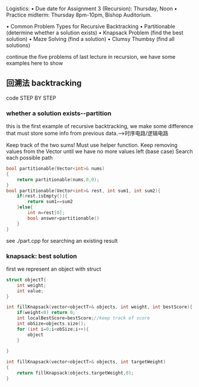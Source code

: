 Logistics:
• Due date for Assignment 3 (Recursion): Thursday, Noon
• Practice midterm: Thursday 8pm-10pm, Bishop Auditorium.

• Common Problem Types for Recursive Backtracking
• Partitionable (determine whether a solution exists)
• Knapsack Problem (find the best solution)
• Maze Solving (find a solution)
• Clumsy Thumbsy (find all solutions)

continue the five problems of last lecture in recursion, we have some examples here to show
## 回溯法 backtracking
code STEP BY STEP
### whether a solution exists--partition 

this is the first example of recursive backtracking, we make some difference that must store some info from previous data.-->时序电路/逻辑电路

Keep track of the two sums! Must use helper function.
Keep removing values from the Vector until we have no more values left
(base case)
Search each possible path

```c
bool partitionable(Vector<int>& nums)
{
    return partitionable(nums,0,0);
}
bool partitionable(Vector<int>& rest, int sum1, int sum2){
    if(rest.isEmpty()){
        return sum1==sum2
    }else{
        int n=rest[0];
        bool answer=partitionable()
    }
}
```

see ./part.cpp for searching an existing result

### knapsack: best solution
first we represent an object with struct

```c
struct objectT{
    int weight;
    int value;
}

int fillKnapsack(vector<objectT>& objects, int weight, int bestScore){
    if(weight<0) return 0;
    int localBestScore=bestScore;//keep track of score
    int obSize=objects.size();
    for (int i=0;i<obSize;i++){
        object
    }
    
}

int fillKnapsack(vector<objectT>& objects, int targetWeight)
{
    return fillKnapsack(objects,targetWeight,0);
}